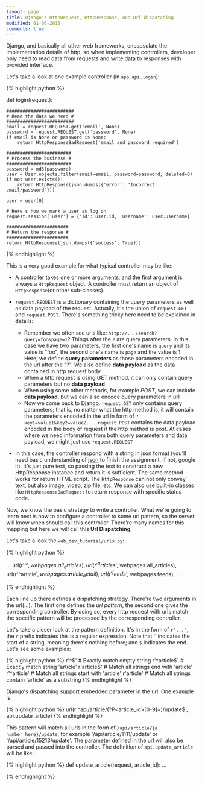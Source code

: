 ```yaml
---
layout: page
title: Django's HttpRequest, HttpResponse, and Url dispatching
modified: 01-06-2015
comments: true
---
```


Django, and basically all other web frameworks, encapsulate the implementation details of http, so when implementing controllers, developer only need to read data from requests and write data to responses with provided interface. 

Let's take a look at one example controller (in <code>app.api.login</code>):

{% highlight python %}

def login(request):

    #########################
    # Read the data we need #
    #########################
    email = request.REQUEST.get('email', None)
    password = request.REQUEST.get('password', None)
    if email is None or password is None:
        return HttpResponseBadRequest('email and password required')

    ########################
    # Process the business #
    ########################
    password = md5(password)
    user = User.objects.filter(email=email, password=password, deleted=0)
    if not user.exists():
        return HttpResponse(json.dumps({'error': 'Incorrect email/password'}))

    user = user[0]

    # Here's how we mark a user as log on
    request.session['user'] = {'id': user.id, 'username': user.username}

    #######################
    # Return the response #
    #######################
    return HttpResponse(json.dumps({'success': True}))

{% endhighlight %}

This is a very good example for what typical controller may be like:

*   A controller takes one or more arguments, and the first argument is always a <code>HttpRequest</code> object. A controller must return an object of <code>HttpResponse</code>(or other sub-classes).
*   <code>request.REQUEST</code> is a dictionary containing the query parameters as well as data payload of the request. Actually, it's the union of <code>request.GET</code> and <code>request.POST</code>. There's something tricky here need to be explained in details:
    
    *   Remember we often see urls like: <code>http://.../search?query=foo&page=1</code>? Things after the <code>?</code> are query parameters. In this case we have two parameters, the first one's name is <code>query</code> and its value is "foo", the second one's name is <code>page</code> and the value is 1. Here, we define **query parameters** as those parameters encoded in the url after the "?". We also define **data payload** as the data contained in http request body
    *   When a http request is using GET method, it can only contain query parameters but no **data payload**
    *   When using some other methods, for example *POST*, we can include **data payload**, but we can also encode query parameters in url
    *   Now we come back to Django. <code>request.GET</code> only contains query parameters; that is, no matter what the http method is, it will contain the parameters encoded in the url in form of <code>?key1=value1&key2=value2...</code>. <code>request.POST</code> contains the data payload encoded in the body of request if the http method is post. At cases where we need information from both query parameters and data payload, we might just use <code>request.REQUEST</code>

*   In this case, the controller respond with a string in json format (you'll need basic understanding of [json](http://en.wikipedia.org/wiki/JSON) to finish the assignment. If not, google it). It's just pure text, so passing the text to construct a new HttpResponse instance and return it is sufficient. The same method works for return HTML script. The <code>HttpResponse</code> can not only convey text, but also image, video, zip file, etc. We can also use built-in classes like <code>HttpResponseBadRequest</code> to return response with specific status code. 

Now, we know the basic strategy to write a controller. What we're going to learn next is how to configure a controller to some url pattern, so the server will know when should call this controller. There're many names for this mapping but here we will call this **Url Dispatching**.

Let's take a look the <code>web_dev_tutorial/urls.py</code>:

{% highlight python %}

...
url(r'^$', webpages.all_articles),
url(r'^articles$', webpages.all_articles),
url(r'^article$', webpages.article_detail),
url(r'^feeds$', webpages.feeds),
...

{% endhighlight %}

Each line up there defines a dispatching strategy. There're two arguments in the url(...). The first one defines the *url pattern*, the second one gives the corresponding controller. By doing so, every http request with urls match the specific pattern will be processed by the corresponding controller. 

Let's take a closer look at the pattern definition. It's in the form of <code>r'...'</code>, the <code>r</code> prefix indicates this is a regular expression. Note that <code>^</code> indicates the start of a string, meaning there's nothing before; and <code>$</code> indicates the end. Let's see some examples:

{% highlight python %}
r'^$'                  # Exactly match empty string
r'^article$'           # Exactly match string 'article'
r'article$'            # Match all strings end with 'article'
r'^article'            # Match all strings start with 'article'
r'article'             # Match all strings contain 'article' as a substring
{% endhighlight %}

Django's dispatching support embedded parameter in the url. One example is:

{% highlight python %}
    url(r'^api/article/(?P<article_id>[0-9]+)/update$', api.update_article)
{% endhighlight %}

This pattern will match all urls in the form of <code>/api/article/{a number here}/update</code>, for example '/api/article/1111/update' or '/api/article/15213/update'. The parameter defined in the url will also be parsed and passed into the controller. The definition of <code>api.update_article</code> will be like:

{% highlight python %}
def update_article(request, article_id):
    ...

{% endhighlight %}